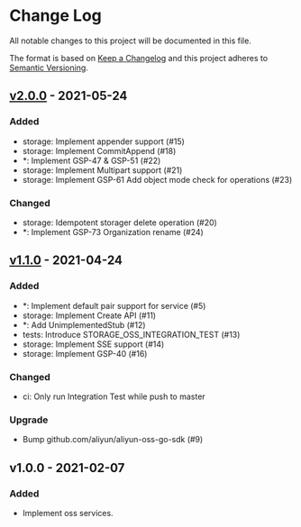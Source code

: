 # Change Log

All notable changes to this project will be documented in this file.

The format is based on [Keep a Changelog](https://keepachangelog.com/)
and this project adheres to [Semantic Versioning](https://semver.org/).

## [v2.0.0] - 2021-05-24

### Added

- storage: Implement appender support (#15)
- storage: Implement CommitAppend (#18)
- *: Implement GSP-47 & GSP-51 (#22)
- storage: Implement Multipart support (#21)
- storage: Implement GSP-61 Add object mode check for operations (#23)

### Changed

- storage: Idempotent storager delete operation (#20)
- *: Implement GSP-73 Organization rename (#24)

## [v1.1.0] - 2021-04-24

### Added

- *: Implement default pair support for service (#5)
- storage: Implement Create API (#11)
- *: Add UnimplementedStub (#12)
- tests: Introduce STORAGE_OSS_INTEGRATION_TEST (#13)
- storage: Implement SSE support (#14)
- storage: Implement GSP-40 (#16)

### Changed

- ci: Only run Integration Test while push to master

### Upgrade

- Bump github.com/aliyun/aliyun-oss-go-sdk (#9)

## v1.0.0 - 2021-02-07

### Added

- Implement oss services.

[v2.0.0]: https://github.com/beyondstorage/go-service-oss/compare/v1.1.0...v2.0.0
[v1.1.0]: https://github.com/beyondstorage/go-service-oss/compare/v1.0.0...v1.1.0
